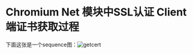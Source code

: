 # Chromium Net 模块中SSL认证 Client端证书获取过程

下面这张是一个sequence图：![getcert](/meet_chromium/img/ssl认证过程client端获取证书.png)


